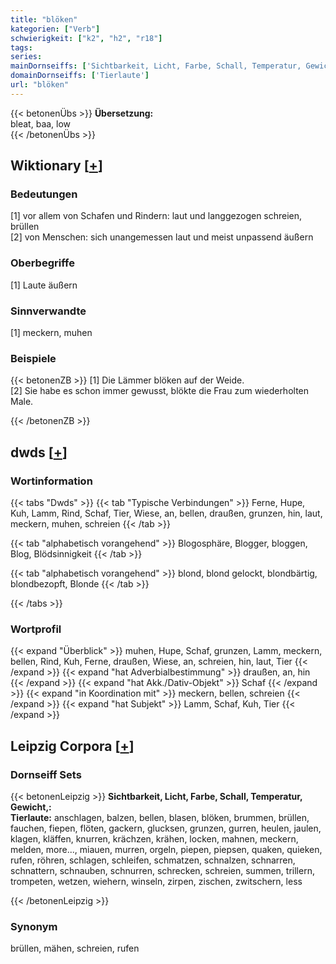 ```yaml
---
title: "blöken"
kategorien: ["Verb"]
schwierigkeit: ["k2", "h2", "r18"]
tags:
series:
mainDornseiffs: ['Sichtbarkeit, Licht, Farbe, Schall, Temperatur, Gewicht,']
domainDornseiffs: ['Tierlaute']
url: "blöken"
---
```


{{< betonenÜbs >}}
**Übersetzung:**  
bleat, baa, low  
{{< /betonenÜbs >}}

## Wiktionary [[+](https://de.wiktionary.org/wiki/blöken)]

### Bedeutungen
[1] vor allem von Schafen und Rindern: laut und langgezogen schreien, brüllen  
[2] von Menschen: sich unangemessen laut und meist unpassend äußern  

### Oberbegriffe
[1] Laute äußern  

### Sinnverwandte
[1] meckern, muhen  

### Beispiele
{{< betonenZB >}}
[1] Die Lämmer blöken auf der Weide.  
[2] Sie habe es schon immer gewusst, blökte die Frau zum wiederholten Male.  

{{< /betonenZB >}}


## dwds [[+](https://www.dwds.de/wb/blöken)]

### Wortinformation
{{< tabs "Dwds" >}}
{{< tab "Typische Verbindungen" >}}
Ferne, Hupe, Kuh, Lamm, Rind, Schaf, Tier, Wiese, an, bellen, draußen, grunzen, hin, laut, meckern, muhen, schreien
{{< /tab >}}

{{< tab "alphabetisch vorangehend" >}}
Blogosphäre, Blogger, bloggen, Blog, Blödsinnigkeit
{{< /tab >}}

{{< tab "alphabetisch vorangehend" >}}
blond, blond gelockt, blondbärtig, blondbezopft, Blonde
{{< /tab >}}

{{< /tabs >}}

### Wortprofil
{{< expand "Überblick" >}} muhen, Hupe, Schaf, grunzen, Lamm, meckern, bellen, Rind, Kuh, Ferne, draußen, Wiese, an, schreien, hin, laut, Tier {{< /expand >}}
{{< expand "hat Adverbialbestimmung" >}} draußen, an, hin {{< /expand >}}
{{< expand "hat Akk./Dativ-Objekt" >}} Schaf {{< /expand >}}
{{< expand "in Koordination mit" >}} meckern, bellen, schreien {{< /expand >}}
{{< expand "hat Subjekt" >}} Lamm, Schaf, Kuh, Tier {{< /expand >}}

## Leipzig Corpora [[+](https://corpora.uni-leipzig.de/en/res?word=blöken&corpusId=deu_newscrawl-public_2018)]

### Dornseiff Sets
{{< betonenLeipzig >}}
**Sichtbarkeit, Licht, Farbe, Schall, Temperatur, Gewicht,:**  
**Tierlaute:** anschlagen, balzen, bellen, blasen, blöken, brummen, brüllen, fauchen, fiepen, flöten, gackern, glucksen, grunzen, gurren, heulen, jaulen, klagen, kläffen, knurren, krächzen, krähen, locken, mahnen, meckern, melden, more..., miauen, murren, orgeln, piepen, piepsen, quaken, quieken, rufen, röhren, schlagen, schleifen, schmatzen, schnalzen, schnarren, schnattern, schnauben, schnurren, schrecken, schreien, summen, trillern, trompeten, wetzen, wiehern, winseln, zirpen, zischen, zwitschern, less  

{{< /betonenLeipzig >}}

### Synonym
brüllen, mähen, schreien, rufen

